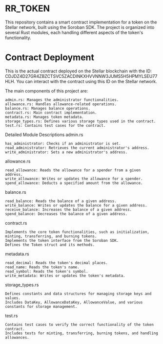 # RR_TOKEN


This repository contains a smart contract implementation for a token on the Stellar network, built using the Soroban SDK. The project is organized into several Rust modules, each handling different aspects of the token's functionality.

# Contract Deployment

This is the actual contract deployed on the Stellar blockchain with the ID: CDJDZ4D27GR4ZBZCTSVC5ZACDINKXHVVNNW3JUMS5H5HPMYLSEU77HLH. You can interact with the contract using this ID on the Stellar network.

The main components of this project are:

    admin.rs: Manages the administrator functionalities.
    allowance.rs: Handles allowance-related operations.
    balance.rs: Manages balance operations.
    contract.rs: Main contract implementation.
    metadata.rs: Manages token metadata.
    storage_types.rs: Defines various storage types used in the contract.
    test.rs: Contains test cases for the contract.

Detailed Module Descriptions
admin.rs

    has_administrator: Checks if an administrator is set.
    read_administrator: Retrieves the current administrator's address.
    write_administrator: Sets a new administrator's address.

allowance.rs

    read_allowance: Reads the allowance for a spender from a given address.
    write_allowance: Writes or updates the allowance for a spender.
    spend_allowance: Deducts a specified amount from the allowance.

balance.rs

    read_balance: Reads the balance of a given address.
    write_balance: Writes or updates the balance for a given address.
    receive_balance: Increases the balance of a given address.
    spend_balance: Decreases the balance of a given address.

contract.rs

    Implements the core token functionalities, such as initialization, minting, transferring, and burning tokens.
    Implements the token interface from the Soroban SDK.
    Defines the Token struct and its methods.

metadata.rs

    read_decimal: Reads the token's decimal places.
    read_name: Reads the token's name.
    read_symbol: Reads the token's symbol.
    write_metadata: Writes or updates the token's metadata.

storage_types.rs

    Defines constants and data structures for managing storage keys and values.
    Includes DataKey, AllowanceDataKey, AllowanceValue, and various constants for storage management.

test.rs

    Contains test cases to verify the correct functionality of the token contract.
    Includes tests for minting, transferring, burning tokens, and handling allowances.


